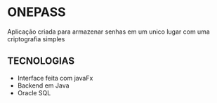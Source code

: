 # ONEPASS
Aplicação criada para armazenar senhas em um unico lugar com uma criptografia simples

## TECNOLOGIAS
- Interface feita com javaFx
- Backend em Java
- Oracle SQL
